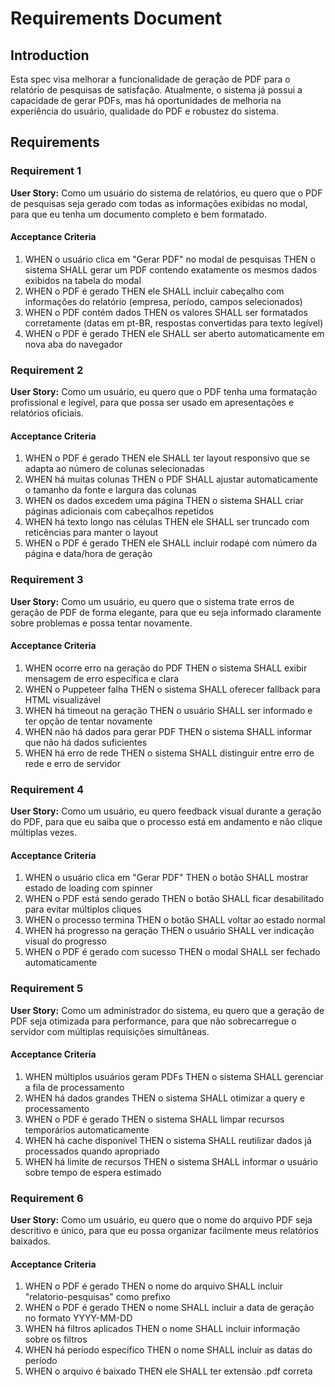 # Requirements Document

## Introduction

Esta spec visa melhorar a funcionalidade de geração de PDF para o relatório de pesquisas de satisfação. Atualmente, o sistema já possui a capacidade de gerar PDFs, mas há oportunidades de melhoria na experiência do usuário, qualidade do PDF e robustez do sistema.

## Requirements

### Requirement 1

**User Story:** Como um usuário do sistema de relatórios, eu quero que o PDF de pesquisas seja gerado com todas as informações exibidas no modal, para que eu tenha um documento completo e bem formatado.

#### Acceptance Criteria

1. WHEN o usuário clica em "Gerar PDF" no modal de pesquisas THEN o sistema SHALL gerar um PDF contendo exatamente os mesmos dados exibidos na tabela do modal
2. WHEN o PDF é gerado THEN ele SHALL incluir cabeçalho com informações do relatório (empresa, período, campos selecionados)
3. WHEN o PDF contém dados THEN os valores SHALL ser formatados corretamente (datas em pt-BR, respostas convertidas para texto legível)
4. WHEN o PDF é gerado THEN ele SHALL ser aberto automaticamente em nova aba do navegador

### Requirement 2

**User Story:** Como um usuário, eu quero que o PDF tenha uma formatação profissional e legível, para que possa ser usado em apresentações e relatórios oficiais.

#### Acceptance Criteria

1. WHEN o PDF é gerado THEN ele SHALL ter layout responsivo que se adapta ao número de colunas selecionadas
2. WHEN há muitas colunas THEN o PDF SHALL ajustar automaticamente o tamanho da fonte e largura das colunas
3. WHEN os dados excedem uma página THEN o sistema SHALL criar páginas adicionais com cabeçalhos repetidos
4. WHEN há texto longo nas células THEN ele SHALL ser truncado com reticências para manter o layout
5. WHEN o PDF é gerado THEN ele SHALL incluir rodapé com número da página e data/hora de geração

### Requirement 3

**User Story:** Como um usuário, eu quero que o sistema trate erros de geração de PDF de forma elegante, para que eu seja informado claramente sobre problemas e possa tentar novamente.

#### Acceptance Criteria

1. WHEN ocorre erro na geração do PDF THEN o sistema SHALL exibir mensagem de erro específica e clara
2. WHEN o Puppeteer falha THEN o sistema SHALL oferecer fallback para HTML visualizável
3. WHEN há timeout na geração THEN o usuário SHALL ser informado e ter opção de tentar novamente
4. WHEN não há dados para gerar PDF THEN o sistema SHALL informar que não há dados suficientes
5. WHEN há erro de rede THEN o sistema SHALL distinguir entre erro de rede e erro de servidor

### Requirement 4

**User Story:** Como um usuário, eu quero feedback visual durante a geração do PDF, para que eu saiba que o processo está em andamento e não clique múltiplas vezes.

#### Acceptance Criteria

1. WHEN o usuário clica em "Gerar PDF" THEN o botão SHALL mostrar estado de loading com spinner
2. WHEN o PDF está sendo gerado THEN o botão SHALL ficar desabilitado para evitar múltiplos cliques
3. WHEN o processo termina THEN o botão SHALL voltar ao estado normal
4. WHEN há progresso na geração THEN o usuário SHALL ver indicação visual do progresso
5. WHEN o PDF é gerado com sucesso THEN o modal SHALL ser fechado automaticamente

### Requirement 5

**User Story:** Como um administrador do sistema, eu quero que a geração de PDF seja otimizada para performance, para que não sobrecarregue o servidor com múltiplas requisições simultâneas.

#### Acceptance Criteria

1. WHEN múltiplos usuários geram PDFs THEN o sistema SHALL gerenciar a fila de processamento
2. WHEN há dados grandes THEN o sistema SHALL otimizar a query e processamento
3. WHEN o PDF é gerado THEN o sistema SHALL limpar recursos temporários automaticamente
4. WHEN há cache disponível THEN o sistema SHALL reutilizar dados já processados quando apropriado
5. WHEN há limite de recursos THEN o sistema SHALL informar o usuário sobre tempo de espera estimado

### Requirement 6

**User Story:** Como um usuário, eu quero que o nome do arquivo PDF seja descritivo e único, para que eu possa organizar facilmente meus relatórios baixados.

#### Acceptance Criteria

1. WHEN o PDF é gerado THEN o nome do arquivo SHALL incluir "relatorio-pesquisas" como prefixo
2. WHEN o PDF é gerado THEN o nome SHALL incluir a data de geração no formato YYYY-MM-DD
3. WHEN há filtros aplicados THEN o nome SHALL incluir informação sobre os filtros
4. WHEN há período específico THEN o nome SHALL incluir as datas do período
5. WHEN o arquivo é baixado THEN ele SHALL ter extensão .pdf correta